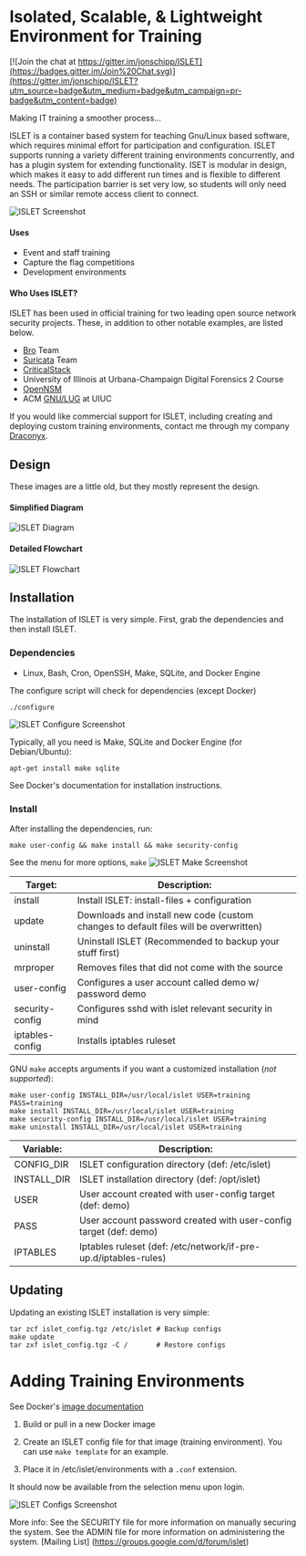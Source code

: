 Isolated, Scalable, & Lightweight Environment for Training
=========

[![Join the chat at https://gitter.im/jonschipp/ISLET](https://badges.gitter.im/Join%20Chat.svg)](https://gitter.im/jonschipp/ISLET?utm_source=badge&utm_medium=badge&utm_campaign=pr-badge&utm_content=badge)

Making IT training a smoother process... <br>

ISLET is a container based system for teaching Gnu/Linux based software, which requires minimal effort for participation and configuration. ISLET supports running a variety different training environments concurrently, and has a plugin system for extending functionality. ISET is modular in design, which makes it easy to add different run times and is flexible to different needs. The participation barrier is set very low, so students will only need an SSH or similar remote access client to connect.

![ISLET Screenshot](http://www.jonschipp.com/islet/islet.png)

#### Uses

* Event and staff training
* Capture the flag competitions
* Development environments

#### Who Uses ISLET?
ISLET has been used in official training for two leading open source network security projects.  These, in addition to other notable examples, are listed below.

* [Bro](https://bro.org) Team
* [Suricata](http://suricata-ids.org/) Team
* [CriticalStack](https://criticalstack.com)
* University of Illinois at Urbana-Champaign Digital Forensics 2 Course
* [OpenNSM](http://open-nsm.net)
* ACM [GNU/LUG](http://www.gnulug.org/) at UIUC

If you would like commercial support for ISLET, including creating and deploying custom training environments, contact me through my company [Draconyx](http://www.draconyx.net/).

## Design

These images are a little old, but they mostly represent the design.

#### Simplified Diagram

![ISLET Diagram](http://www.jonschipp.com/islet/islet_diagram.jpg)

#### Detailed Flowchart

![ISLET Flowchart](http://www.jonschipp.com/islet/islet_flowchart.png)

## Installation

The installation of ISLET is very simple. First, grab the dependencies and then
install ISLET.

### Dependencies

* Linux, Bash, Cron, OpenSSH, Make, SQLite, and Docker Engine

The configure script will check for dependencies (except Docker)
```shell
./configure
```

![ISLET Configure Screenshot](http://www.jonschipp.com/islet/islet_configure.png)

Typically, all you need is Make, SQLite and Docker Engine (for Debian/Ubuntu):
```shell
apt-get install make sqlite
```
See Docker's documentation for installation instructions.

### Install

After installing the dependencies, run:
```shell
make user-config && make install && make security-config
```

See the menu for more options, `make` 
![ISLET Make Screenshot](http://www.jonschipp.com/islet/islet_make.png)

Target:         |    Description:
----------------|----------------
install         | Install ISLET: install-files + configuration
update		| Downloads and install new code (custom changes to default files will be overwritten)
uninstall       | Uninstall ISLET (Recommended to backup your stuff first)
mrproper 	| Removes files that did not come with the source
user-config     | Configures a user account called demo w/ password demo
security-config | Configures sshd with islet relevant security in mind
iptables-config | Installs iptables ruleset

GNU `make` accepts arguments if you want a customized installation (*not supported*):
```shell
make user-config INSTALL_DIR=/usr/local/islet USER=training PASS=training
make install INSTALL_DIR=/usr/local/islet USER=training
make security-config INSTALL_DIR=/usr/local/islet USER=training
make uninstall INSTALL_DIR=/usr/local/islet USER=training
```

Variable:       |    Description:
----------------|----------------
CONFIG_DIR      | ISLET configuration directory (def: /etc/islet)
INSTALL_DIR     | ISLET installation directory (def: /opt/islet)
USER		| User account created with user-config target (def: demo)
PASS		| User account password created with user-config target (def: demo)
IPTABLES	| Iptables ruleset (def: /etc/network/if-pre-up.d/iptables-rules)

## Updating

Updating an existing ISLET installation is very simple:

```shell
tar zcf islet_config.tgz /etc/islet # Backup configs
make update
tar zxf islet_config.tgz -C /       # Restore configs
```

# Adding Training Environments

See Docker's [image documentation](https://docs.docker.com/engine/reference/commandline/build/)

 1. Build or pull in a new Docker image

 2. Create an ISLET config file for that image (training environment). You can use `make template` for an example.

 3. Place it in /etc/islet/environments with a `.conf` extension.

 It should now be available from the selection menu upon login.

![ISLET Configs Screenshot](http://www.jonschipp.com/islet/islet_configs.png)

More info:
See the SECURITY file for more information on manually securing the system.
See the ADMIN file for more information on administering the system.
[Mailing List] (https://groups.google.com/d/forum/islet)
